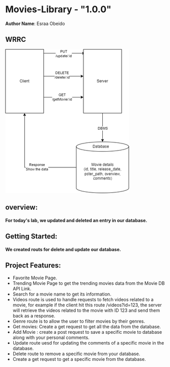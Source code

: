 # Movies-Library - "1.0.0"
**Author Name**: Esraa Obeido

## WRRC 
![WRRC](./WRRC4.png)

## overview:
#### For today's lab, we updated and deleted an entry in our database.


## Getting Started:
#### We created routs for delete and update our database.


## Project Features:
- Favorite Movie Page.
- Trending Movie Page to get the trending movies data from the Movie DB API Link.
- Search for a movie name to get its information.
- Videos route is used to handle requests to fetch videos related to a movie, for example if the client hit this route /videos?id=123, the server will retrieve the videos related to the movie with ID 123 and send them back as a response.
- Genre route is to allow the user to filter movies by their genres. 
- Get movies: Create a get request to get all the data from the database.
- Add Movie : create a post request to save a specific movie to database along with your personal comments.
- Update route uesd for updating the comments of a specific movie in the database.
- Delete route to remove a specific movie from your database.
- Create a get request to get a specific movie from the database.

